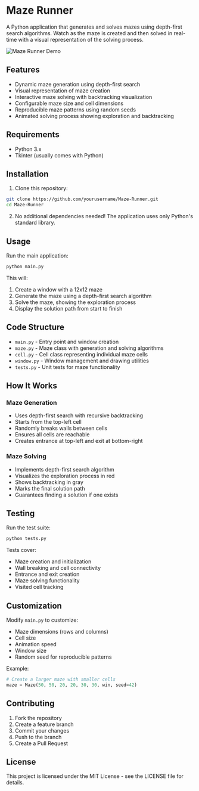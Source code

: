 # Maze Runner

A Python application that generates and solves mazes using depth-first search algorithms. Watch as the maze is created and then solved in real-time with a visual representation of the solving process.

![Maze Runner Demo](https://res.cloudinary.com/dj7y9zirl/image/upload/v1750252756/maze_runner_havp2o.gif)

## Features

- Dynamic maze generation using depth-first search
- Visual representation of maze creation
- Interactive maze solving with backtracking visualization
- Configurable maze size and cell dimensions
- Reproducible maze patterns using random seeds
- Animated solving process showing exploration and backtracking

## Requirements

- Python 3.x
- Tkinter (usually comes with Python)

## Installation

1. Clone this repository:
```bash
git clone https://github.com/yourusername/Maze-Runner.git
cd Maze-Runner
```

2. No additional dependencies needed! The application uses only Python's standard library.

## Usage

Run the main application:
```bash
python main.py
```

This will:
1. Create a window with a 12x12 maze
2. Generate the maze using a depth-first search algorithm
3. Solve the maze, showing the exploration process
4. Display the solution path from start to finish

## Code Structure

- `main.py` - Entry point and window creation
- `maze.py` - Maze class with generation and solving algorithms
- `cell.py` - Cell class representing individual maze cells
- `window.py` - Window management and drawing utilities
- `tests.py` - Unit tests for maze functionality

## How It Works

### Maze Generation
- Uses depth-first search with recursive backtracking
- Starts from the top-left cell
- Randomly breaks walls between cells
- Ensures all cells are reachable
- Creates entrance at top-left and exit at bottom-right

### Maze Solving
- Implements depth-first search algorithm
- Visualizes the exploration process in red
- Shows backtracking in gray
- Marks the final solution path
- Guarantees finding a solution if one exists

## Testing

Run the test suite:
```bash
python tests.py
```

Tests cover:
- Maze creation and initialization
- Wall breaking and cell connectivity
- Entrance and exit creation
- Maze solving functionality
- Visited cell tracking

## Customization

Modify `main.py` to customize:
- Maze dimensions (rows and columns)
- Cell size
- Animation speed
- Window size
- Random seed for reproducible patterns

Example:
```python
# Create a larger maze with smaller cells
maze = Maze(50, 50, 20, 20, 30, 30, win, seed=42)
```

## Contributing

1. Fork the repository
2. Create a feature branch
3. Commit your changes
4. Push to the branch
5. Create a Pull Request

## License

This project is licensed under the MIT License - see the LICENSE file for details.
